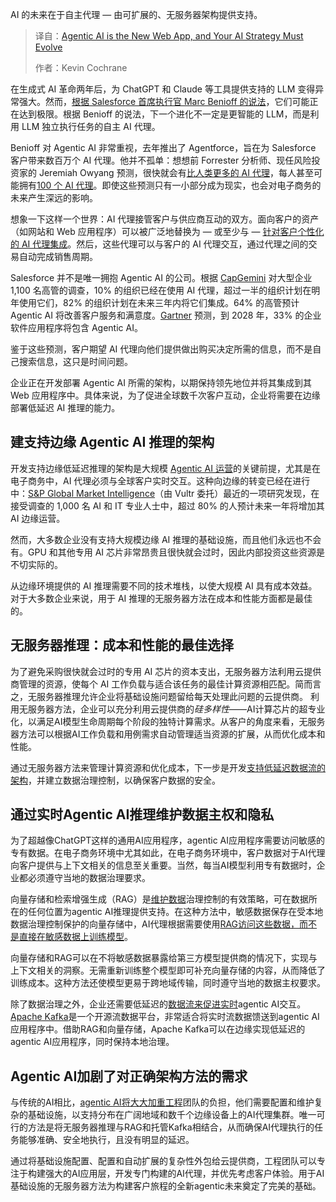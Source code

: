 
<!--
title: Agentic AI 是新的 Web 应用程序，您的 AI 策略必须发展
cover: https://cdn.thenewstack.io/media/2025/03/9de63de7-phillip-glickman-2umo15jszkm-unsplash-scaled.jpg
-->

AI 的未来在于自主代理 — 由可扩展的、无服务器架构提供支持。

> 译自：[Agentic AI is the New Web App, and Your AI Strategy Must Evolve](https://thenewstack.io/agentic-ai-is-the-new-web-app-and-your-ai-strategy-must-evolve/)
> 
> 作者：Kevin Cochrane

在生成式 AI 革命两年后，为 ChatGPT 和 Claude 等工具提供支持的 LLM 变得异常强大。然而，[根据 Salesforce 首席执行官 Marc Benioff 的说法](https://www.salesforce.com/blog/the-agentic-ai-era-after-the-dawn-heres-what-to-expect/)，它们可能正在达到极限。根据 Benioff 的说法，下一个进化不一定是更智能的 LLM，而是利用 LLM 独立执行任务的自主 AI 代理。

Benioff 对 Agentic AI 非常重视，去年推出了 Agentforce，旨在为 Salesforce 客户带来数百万个 AI 代理。他并不孤单：想想前 Forrester 分析师、现任风险投资家的 Jeremiah Owyang 预测，很快就会有[比人类更多的 AI 代理](https://web-strategist.com/blog/2024/09/24/five-ai-agent-predictions/)，每人甚至可能拥有[100 个 AI 代理](https://www.linkedin.com/posts/jowyang_vid-spend-10-minutes-with-me-on-this-video-activity-7267255917669171201-eZTK)。即使这些预测只有一小部分成为现实，也会对电子商务的未来产生深远的影响。

想象一下这样一个世界：AI 代理接管客户与供应商互动的双方。面向客户的资产（如网站和 Web 应用程序）可以被广泛地替换为 — 或至少与 — [针对客户个性化的 AI 代理集成](https://thenewstack.io/evolving-from-pre-ai-to-agentic-ai-apps-a-4-step-model/)。然后，这些代理可以与客户的 AI 代理交互，通过代理之间的交易自动完成销售周期。

Salesforce 并不是唯一拥抱 Agentic AI 的公司。根据 [CapGemini](https://www.capgemini.com/insights/research-library/generative-ai-in-organizations-2024/) 对大型企业 1,100 名高管的调查，10% 的组织已经在使用 AI 代理，超过一半的组织计划在明年使用它们，82% 的组织计划在未来三年内将它们集成。64% 的高管预计 Agentic AI 将改善客户服务和满意度。[Gartner](https://www.gartner.com/en/articles/intelligent-agent-in-ai) 预测，到 2028 年，33% 的企业软件应用程序将包含 Agentic AI。

鉴于这些预测，客户期望 AI 代理向他们提供做出购买决定所需的信息，而不是自己搜索信息，这只是时间问题。

企业正在开发部署 Agentic AI 所需的架构，以期保持领先地位并将其集成到其 Web 应用程序中。具体来说，为了促进全球数千次客户互动，企业将需要在边缘部署低延迟 AI 推理的能力。

## 建支持边缘 Agentic AI 推理的架构

开发支持边缘低延迟推理的架构是大规模 [Agentic AI 运营](https://thenewstack.io/the-rise-of-ai-agents-how-arazzo-is-defining-the-future-of-api-workflows/)的关键前提，尤其是在电子商务中，AI 代理必须与全球客户实时交互。这种向边缘的转变已经在进行中：[S&P Global Market Intelligence](https://blogs.vultr.com/New-Report-from-SP-Global-Market-Intelligence-and-Vultr-Provides-Unique-Glimpse-into-Path-to-AI-Maturity)（由 Vultr 委托）最近的一项研究发现，在接受调查的 1,000 名 AI 和 IT 专业人士中，超过 80% 的人预计未来一年将增加其 AI 边缘运营。

然而，大多数企业没有支持大规模边缘 AI 推理的基础设施，而且他们永远也不会有。GPU 和其他专用 AI 芯片非常昂贵且很快就会过时，因此内部投资这些资源是不切实际的。

从边缘环境提供的 AI 推理需要不同的技术堆栈，以使大规模 AI 具有成本效益。对于大多数企业来说，用于 AI 推理的无服务器方法在成本和性能方面都是最佳的。

## 无服务器推理：成本和性能的最佳选择

为了避免采购很快就会过时的专用 AI 芯片的资本支出，无服务器方法利用云提供商管理的资源，使每个 AI 工作负载与适合该任务的最佳计算资源相匹配。简而言之，无服务器推理允许企业将基础设施问题留给每天处理此问题的云提供商。
利用无服务器方法，企业可以充分利用云提供商的*硅多样性*——AI计算芯片的超专业化，以满足AI模型生命周期每个阶段的独特计算需求。从客户的角度来看，无服务器方法可以根据AI工作负载和用例需求自动管理适当资源的扩展，从而优化成本和性能。

通过无服务器方法来管理计算资源和优化成本，下一步是开发[支持低延迟数据流的架构](https://thenewstack.io/finding-the-right-data-architecture-for-rag-pipelines/)，并建立数据治理控制，以确保客户数据的安全。

## 通过实时Agentic AI推理维护数据主权和隐私

为了超越像ChatGPT这样的通用AI应用程序，agentic AI应用程序需要访问敏感的专有数据。在电子商务环境中尤其如此，在电子商务环境中，客户数据对于AI代理向客户提供与上下文相关的信息至关重要。当然，每当AI模型利用专有数据时，企业都必须遵守当地的数据治理要求。

向量存储和检索增强生成（RAG）是[维护数据](https://thenewstack.io/choosing-the-right-database-strategy-on-premises-or-cloud/)治理控制的有效策略，可在数据所在的任何位置为agentic AI推理提供支持。在这种方法中，敏感数据保存在受本地数据治理控制保护的向量存储中，AI代理根据需要使用[RAG访问这些数据，而不是直接在敏感数据上训练模型](https://thenewstack.io/rag-without-openai-bentoml-octoai-and-milvus/)。

向量存储和RAG可以在不将敏感数据暴露给第三方模型提供商的情况下，实现与上下文相关的洞察。无需重新训练整个模型即可补充向量存储的内容，从而降低了训练成本。这种方法还使模型更易于跨地域传输，同时遵守当地的数据主权要求。

除了数据治理之外，企业还需要低延迟的[数据流来促进实时](https://thenewstack.io/why-we-use-apache-kafka-for-real-time-data-at-scale/)agentic AI交互。[Apache Kafka](https://kafka.apache.org/)是一个开源流数据平台，非常适合将实时流数据馈送到agentic AI应用程序中。借助RAG和向量存储，Apache Kafka可以在边缘实现低延迟的agentic AI应用程序，同时保持本地治理。

## Agentic AI加剧了对正确架构方法的需求

与传统的AI相比，[agentic AI将大大加重工程](https://thenewstack.io/making-good-on-the-promise-of-open-source-ai/)团队的负担，他们需要配置和维护复杂的基础设施，以支持分布在广阔地域和数千个边缘设备上的AI代理集群。唯一可行的方法是将无服务器推理与RAG和托管Kafka相结合，从而确保AI代理执行的任务能够准确、安全地执行，且没有明显的延迟。

通过将基础设施配置、配置和自动扩展的复杂性外包给云提供商，工程团队可以专注于构建强大的AI应用层，开发专门构建的AI代理，并优先考虑客户体验。用于AI基础设施的无服务器方法为构建客户旅程的全新agentic未来奠定了完美的基础。

